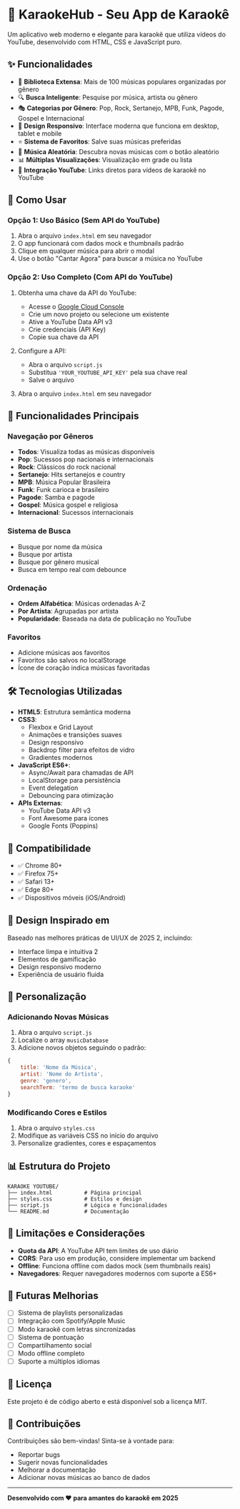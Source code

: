 # 🎤 KaraokeHub - Seu App de Karaokê

Um aplicativo web moderno e elegante para karaokê que utiliza vídeos do YouTube, desenvolvido com HTML, CSS e JavaScript puro.

## ✨ Funcionalidades

- 🎵 **Biblioteca Extensa**: Mais de 100 músicas populares organizadas por gênero
- 🔍 **Busca Inteligente**: Pesquise por música, artista ou gênero
- 🎭 **Categorias por Gênero**: Pop, Rock, Sertanejo, MPB, Funk, Pagode, Gospel e Internacional
- 📱 **Design Responsivo**: Interface moderna que funciona em desktop, tablet e mobile
- ⭐ **Sistema de Favoritos**: Salve suas músicas preferidas
- 🎲 **Música Aleatória**: Descubra novas músicas com o botão aleatório
- 📊 **Múltiplas Visualizações**: Visualização em grade ou lista
- 🔗 **Integração YouTube**: Links diretos para vídeos de karaokê no YouTube

## 🚀 Como Usar

### Opção 1: Uso Básico (Sem API do YouTube)
1. Abra o arquivo `index.html` em seu navegador
2. O app funcionará com dados mock e thumbnails padrão
3. Clique em qualquer música para abrir o modal
4. Use o botão "Cantar Agora" para buscar a música no YouTube

### Opção 2: Uso Completo (Com API do YouTube)
1. Obtenha uma chave da API do YouTube:
   - Acesse o [Google Cloud Console](https://console.cloud.google.com/)
   - Crie um novo projeto ou selecione um existente
   - Ative a YouTube Data API v3
   - Crie credenciais (API Key)
   - Copie sua chave da API

2. Configure a API:
   - Abra o arquivo `script.js`
   - Substitua `'YOUR_YOUTUBE_API_KEY'` pela sua chave real
   - Salve o arquivo

3. Abra o arquivo `index.html` em seu navegador

## 🎯 Funcionalidades Principais

### Navegação por Gêneros
- **Todos**: Visualiza todas as músicas disponíveis
- **Pop**: Sucessos pop nacionais e internacionais
- **Rock**: Clássicos do rock nacional
- **Sertanejo**: Hits sertanejos e country
- **MPB**: Música Popular Brasileira
- **Funk**: Funk carioca e brasileiro
- **Pagode**: Samba e pagode
- **Gospel**: Música gospel e religiosa
- **Internacional**: Sucessos internacionais

### Sistema de Busca
- Busque por nome da música
- Busque por artista
- Busque por gênero musical
- Busca em tempo real com debounce

### Ordenação
- **Ordem Alfabética**: Músicas ordenadas A-Z
- **Por Artista**: Agrupadas por artista
- **Popularidade**: Baseada na data de publicação no YouTube

### Favoritos
- Adicione músicas aos favoritos
- Favoritos são salvos no localStorage
- Ícone de coração indica músicas favoritadas

## 🛠️ Tecnologias Utilizadas

- **HTML5**: Estrutura semântica moderna
- **CSS3**: 
  - Flexbox e Grid Layout
  - Animações e transições suaves
  - Design responsivo
  - Backdrop filter para efeitos de vidro
  - Gradientes modernos
- **JavaScript ES6+**:
  - Async/Await para chamadas de API
  - LocalStorage para persistência
  - Event delegation
  - Debouncing para otimização
- **APIs Externas**:
  - YouTube Data API v3
  - Font Awesome para ícones
  - Google Fonts (Poppins)

## 📱 Compatibilidade

- ✅ Chrome 80+
- ✅ Firefox 75+
- ✅ Safari 13+
- ✅ Edge 80+
- ✅ Dispositivos móveis (iOS/Android)

## 🎨 Design Inspirado em

Baseado nas melhores práticas de UI/UX de 2025 <mcreference link="https://www.zegocloud.com/blog/karaoke-app-development" index="2">2</mcreference>, incluindo:
- Interface limpa e intuitiva <mcreference link="https://www.zegocloud.com/blog/karaoke-app-development" index="2">2</mcreference>
- Elementos de gamificação
- Design responsivo moderno
- Experiência de usuário fluida

## 🔧 Personalização

### Adicionando Novas Músicas
1. Abra o arquivo `script.js`
2. Localize o array `musicDatabase`
3. Adicione novos objetos seguindo o padrão:
```javascript
{
    title: 'Nome da Música',
    artist: 'Nome do Artista',
    genre: 'genero',
    searchTerm: 'termo de busca karaoke'
}
```

### Modificando Cores e Estilos
1. Abra o arquivo `styles.css`
2. Modifique as variáveis CSS no início do arquivo
3. Personalize gradientes, cores e espaçamentos

## 📊 Estrutura do Projeto

```
KARAOKE YOUTUBE/
├── index.html          # Página principal
├── styles.css          # Estilos e design
├── script.js           # Lógica e funcionalidades
└── README.md           # Documentação
```

## 🚨 Limitações e Considerações

- **Quota da API**: A YouTube API tem limites de uso diário
- **CORS**: Para uso em produção, considere implementar um backend
- **Offline**: Funciona offline com dados mock (sem thumbnails reais)
- **Navegadores**: Requer navegadores modernos com suporte a ES6+

## 🔮 Futuras Melhorias

- [ ] Sistema de playlists personalizadas
- [ ] Integração com Spotify/Apple Music
- [ ] Modo karaokê com letras sincronizadas
- [ ] Sistema de pontuação
- [ ] Compartilhamento social
- [ ] Modo offline completo
- [ ] Suporte a múltiplos idiomas

## 📄 Licença

Este projeto é de código aberto e está disponível sob a licença MIT.

## 🤝 Contribuições

Contribuições são bem-vindas! Sinta-se à vontade para:
- Reportar bugs
- Sugerir novas funcionalidades
- Melhorar a documentação
- Adicionar novas músicas ao banco de dados

---

**Desenvolvido com ❤️ para amantes do karaokê em 2025**